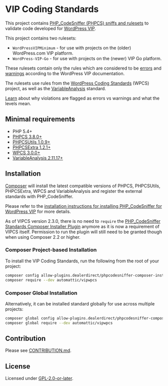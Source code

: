# VIP Coding Standards

This project contains [PHP_CodeSniffer (PHPCS) sniffs and rulesets](https://github.com/PHPCSStandards/PHP_CodeSniffer) to validate code developed for [WordPress VIP](https://wpvip.com/).

This project contains two rulesets:

 - `WordPressVIPMinimum` - for use with projects on the (older) WordPress.com VIP platform.
 - `WordPress-VIP-Go` - for use with projects on the (newer) VIP Go platform.

These rulesets contain only the rules which are considered to be [errors](https://docs.wpvip.com/php_codesniffer/errors/) and [warnings](https://docs.wpvip.com/php_codesniffer/warnings/) according to the WordPress VIP documentation.

The rulesets use rules from the [WordPress Coding Standards](https://github.com/WordPress/WordPress-Coding-Standards) (WPCS) project, as well as the [VariableAnalysis](https://github.com/sirbrillig/phpcs-variable-analysis) standard.

[Learn](https://docs.wpvip.com/vip-code-analysis-bot/phpcs-report/) about why violations are flagged as errors vs warnings and what the levels mean.

## Minimal requirements

* PHP 5.4+
* [PHPCS 3.8.0+](https://github.com/PHPCSStandards/PHP_CodeSniffer/releases)
* [PHPCSUtils 1.0.9+](https://github.com/PHPCSStandards/PHPCSUtils)
* [PHPCSExtra 1.2.1+](https://github.com/PHPCSStandards/PHPCSExtra)
* [WPCS 3.0.0+](https://github.com/WordPress-Coding-Standards/WordPress-Coding-Standards/releases)
* [VariableAnalysis 2.11.17+](https://github.com/sirbrillig/phpcs-variable-analysis/releases)

## Installation

[Composer](https://getcomposer.org/) will install the latest compatible versions of PHPCS, PHPCSUtils, PHPCSExtra, WPCS and VariableAnalysis and register the external standards with PHP_CodeSniffer.

Please refer to the [installation instructions for installing PHP_CodeSniffer for WordPress VIP](https://docs.wpvip.com/how-tos/code-review/php_codesniffer/) for more details.

As of VIPCS version 2.3.0, there is no need to `require` the [PHP_CodeSniffer Standards Composer Installer Plugin](https://github.com/PHPCSStandards/composer-installer) anymore as it is now a requirement of VIPCS itself. Permission to run the plugin will still need to be granted though when using Composer 2.2 or higher.

### Composer Project-based Installation

To install the VIP Coding Standards, run the following from the root of your project:

```bash
composer config allow-plugins.dealerdirect/phpcodesniffer-composer-installer true
composer require --dev automattic/vipwpcs
```

### Composer Global Installation

Alternatively, it can be installed standard globally for use across multiple projects:

```bash
composer global config allow-plugins.dealerdirect/phpcodesniffer-composer-installer true
composer global require --dev automattic/vipwpcs
```

## Contribution

Please see [CONTRIBUTION.md](.github/CONTRIBUTING.md).

## License

Licensed under [GPL-2.0-or-later](LICENSE.md).
